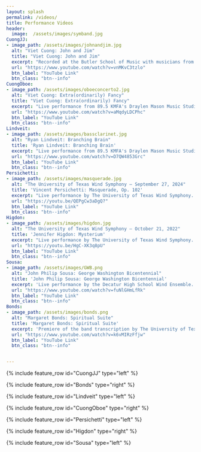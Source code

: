 ```yaml
---
layout: splash
permalink: /videos/
title: Performance Videos
header:
  image:  /assets/images/symband.jpg
CuongJJ:
- image_path: /assets/images/johnandjim.jpg
  alt: "Viet Cuong: John and Jim"
  title: "Viet Cuong: John and Jim"
  excerpt: "Recorded at the Butler School of Music with musicians from Central Texas. <br> June 8, 2025 &mdash; Viet Cuong and Adrian Sims, producers"
  url: "https://www.youtube.com/watch?v=vnMKvC3tzlo"
  btn_label: "YouTube Link"
  btn_class: "btn--info"
CuongOboe:
- image_path: /assets/images/oboeconcerto2.jpg
  alt: "Viet Cuong: Extra(ordinarily) Fancy"
  title: "Viet Cuong: Extra(ordinarily) Fancy"
  excerpt: "Live performance from 89.5 KMFA's Draylen Mason Music Studio. <br> February 16, 2024 &mdash; David K. Blackwell Jr. and Ryan Hirokawa, oboists"
  url: "https://www.youtube.com/watch?v=aMqdyLDCPhc"
  btn_label: "YouTube Link"
  btn_class: "btn--info"
Lindveit:
- image_path: /assets/images/bassclarinet.jpg
  alt: "Ryan Lindveit: Branching Brain"
  title: 'Ryan Lindveit: Branching Brain'
  excerpt: "Live performance from 89.5 KMFA's Draylen Mason Music Studio. <br> February 16, 2024 &mdash; Matthew Rockwell, bass clarinet"
  url: "https://www.youtube.com/watch?v=D7QW4853Grc"
  btn_label: "YouTube Link"
  btn_class: "btn--info"
Persichetti:
- image_path: /assets/images/masquerade.jpg
  alt: "The University of Texas Wind Symphony – September 27, 2024"
  title: 'Vincent Persichetti: Masquerade, Op. 102'
  excerpt: "Live performance by The University of Texas Wind Symphony. <br> September 27, 2024 &mdash; Bates Recital Hall"
  url: "https://youtu.be/QEPgCw3aDgQ?"
  btn_label: "YouTube Link"
  btn_class: "btn--info"
Higdon:
- image_path: /assets/images/higdon.jpg
  alt: "The University of Texas Wind Symphony – October 21, 2022"
  title: 'Jennifer Higdon: Mysterium'
  excerpt: "Live performance by The University of Texas Wind Symphony. <br> October 21, 2022 &mdash; Micah Bronaugh and Sophie Maness, soloists"
  url: "https://youtu.be/HgC-XK3q8pU"
  btn_label: "YouTube Link"
  btn_class: "btn--info"
Sousa:
- image_path: /assets/images/GWB.png
  alt: "John Philip Sousa: George Washington Bicentennial"
  title: 'John Philip Sousa: George Washington Bicentennial'
  excerpt: 'Live performance by the Decatur High School Wind Ensemble. <br> March 11, 2022 &mdash; Large Group Performance Evaluation'
  url: "https://www.youtube.com/watch?v=fuNlGHmLfRk"
  btn_label: "YouTube Link"
  btn_class: "btn--info"
Bonds:
- image_path: /assets/images/bonds.png
  alt: "Margaret Bonds: Spiritual Suite"
  title: 'Margaret Bonds: Spiritual Suite'
  excerpt: 'Premiere of the band transcription by The University of Texas Wind Ensemble. <br> October 13, 2024 &mdash; Bates Recital Hall'
  url: "https://www.youtube.com/watch?v=k6vMIRzFfjw"
  btn_label: "YouTube Link"
  btn_class: "btn--info"


---
```


{% include feature_row id="CuongJJ" type="left" %}

{% include feature_row id="Bonds" type="right" %}

{% include feature_row id="Lindveit" type="left" %}

{% include feature_row id="CuongOboe" type="right" %}

{% include feature_row id="Persichetti" type="left" %}

{% include feature_row id="Higdon" type="right" %}

{% include feature_row id="Sousa" type="left" %}
